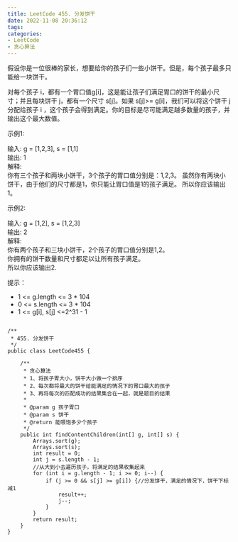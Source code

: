 ```yaml
---
title: LeetCode 455. 分发饼干
date: 2022-11-08 20:36:12
tags:
categories:
- LeetCode
- 贪心算法
---
```


假设你是一位很棒的家长，想要给你的孩子们一些小饼干。但是，每个孩子最多只能给一块饼干。   

对每个孩子 i，都有一个胃口值g[i]，这是能让孩子们满足胃口的饼干的最小尺寸；并且每块饼干 j，都有一个尺寸 s[j]。如果 s[j]>= g[i]，我们可以将这个饼干 j 分配给孩子 i ，这个孩子会得到满足。你的目标是尽可能满足越多数量的孩子，并输出这个最大数值。  


<!--more-->
示例1:
  
输入: g = [1,2,3], s = [1,1]  
输出: 1  
解释:  
你有三个孩子和两块小饼干，3个孩子的胃口值分别是：1,2,3。
虽然你有两块小饼干，由于他们的尺寸都是1，你只能让胃口值是1的孩子满足。
所以你应该输出1。

示例2:

输入: g = [1,2], s = [1,2,3]  
输出: 2  
解释:  
你有两个孩子和三块小饼干，2个孩子的胃口值分别是1,2。  
你拥有的饼干数量和尺寸都足以让所有孩子满足。  
所以你应该输出2.  


提示：  

* 1 <= g.length <= 3 * 104  
* 0 <= s.length <= 3 * 104  
* 1 <= g[i], s[j] <=2^31 - 1

```

/**
 * 455. 分发饼干
 */
public class LeetCode455 {

    /**
     * 贪心算法
     * 1、将孩子胃大小，饼干大小做一个排序
     * 2、每次都将最大的饼干给能满足的情况下的胃口最大的孩子
     * 3、再将每次的匹配成功的结果集合在一起，就是题目的结果
     *
     * @param g 孩子胃口
     * @param s 饼干
     * @return 能喂饱多少个孩子
     */
    public int findContentChildren(int[] g, int[] s) {
        Arrays.sort(g);
        Arrays.sort(s);
        int result = 0;
        int j = s.length - 1;
        //从大到小去遍历孩子，将满足的结果收集起来
        for (int i = g.length - 1; i >= 0; i--) {
            if (j >= 0 && s[j] >= g[i]) {//分发饼干，满足的情况下，饼干下标减1
                result++;
                j--;
            }
        }
        return result;
    }
}
```
